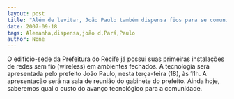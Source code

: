 ```yaml
---
layout: post
title: "Além de levitar, João Paulo também dispensa fios para se comunicar agora "
date: 2007-09-18
tags: Alemanha,dispensa,joão d,Pará,Paulo
author: None
---
```

O edif&iacute;cio-sede da Prefeitura do Recife j&aacute; possui suas primeiras instala&ccedil;&otilde;es de redes sem fio (wireless) em ambientes fechados.
A tecnologia ser&aacute; apresentada pelo prefeito Jo&atilde;o Paulo, nesta ter&ccedil;a-feira (18), &agrave;s 11h. A apresenta&ccedil;&atilde;o ser&aacute; na sala de reuni&atilde;o do gabinete do prefeito. Ainda hoje, saberemos qual o custo do avan&ccedil;o tecnol&oacute;gico para a comunidade. 